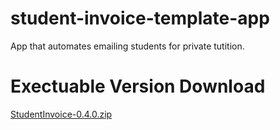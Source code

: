 # student-invoice-template-app
App that automates emailing students for private tutition. 

# Exectuable Version Download
[StudentInvoice-0.4.0.zip](https://github.com/WolfyCodeK/student-invoice-template-app/raw/main/StudentInvoiceExecutable.zip)
